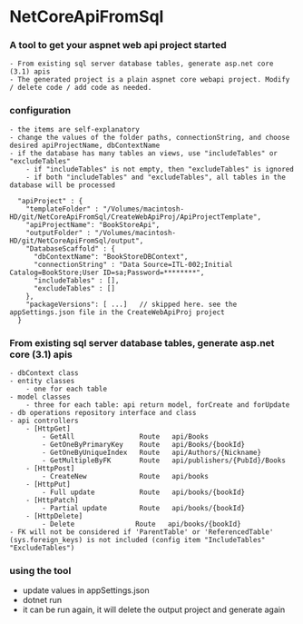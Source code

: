 # NetCoreApiFromSql

### A tool to get your aspnet web api project started
    - From existing sql server database tables, generate asp.net core (3.1) apis
    - The generated project is a plain aspnet core webapi project. Modify / delete code / add code as needed.

### configuration
    - the items are self-explanatory
    - change the values of the folder paths, connectionString, and choose desired apiProjectName, dbContextName
    - if the database has many tables an views, use "includeTables" or "excludeTables"
        - if "includeTables" is not empty, then "excludeTables" is ignored
        - if both "includeTables" and "excludeTables", all tables in the database will be processed
```
  "apiProject" : {
    "templateFolder" : "/Volumes/macintosh-HD/git/NetCoreApiFromSql/CreateWebApiProj/ApiProjectTemplate",
    "apiProjectName": "BookStoreApi",
    "outputFolder" : "/Volumes/macintosh-HD/git/NetCoreApiFromSql/output",
    "DatabaseScaffold" : {
      "dbContextName": "BookStoreDBContext",
      "connectionString" : "Data Source=ITL-002;Initial Catalog=BookStore;User ID=sa;Password=********",
      "includeTables" : [],
      "excludeTables" : []
    },
    "packageVersions": [ ...]   // skipped here. see the appSettings.json file in the CreateWebApiProj project
  }
```

### From existing sql server database tables, generate asp.net core (3.1) apis
    - dbContext class
    - entity classes
        - one for each table
    - model classes
        - three for each table: api return model, forCreate and forUpdate
    - db operations repository interface and class
    - api controllers
        - [HttpGet]
            - GetAll                Route   api/Books
            - GetOneByPrimaryKey    Route   api/Books/{bookId}
            - GetOneByUniqueIndex   Route   api/Authors/{Nickname}
            - GetMultipleByFK       Route   api/publishers/{PubId}/Books
        - [HttpPost]
            - CreateNew             Route   api/books
        - [HttpPut]
            - Full update           Route   api/books/{bookId}
        - [HttpPatch]
            - Partial update        Route   api/books/{bookId}
        - [HttpDelete]
            - Delete               Route   api/books/{bookId}
    - FK will not be considered if 'ParentTable' or 'ReferencedTable' (sys.foreign_keys) is not included (config item "IncludeTables" "ExcludeTables")

### using the tool
- update values in appSettings.json
- dotnet run 
- it can be run again, it will delete the output project and generate again


